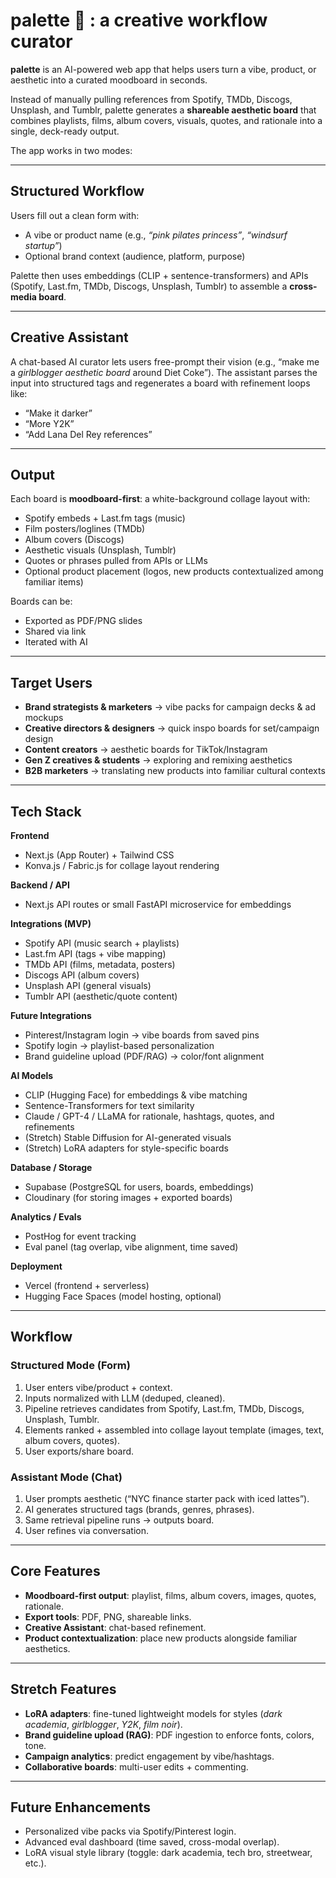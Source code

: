 # palette 🎨 : a creative workflow curator  

**palette** is an AI-powered web app that helps users turn a vibe, product, or aesthetic into a curated moodboard in seconds.  

Instead of manually pulling references from Spotify, TMDb, Discogs, Unsplash, and Tumblr, palette generates a **shareable aesthetic board** that combines playlists, films, album covers, visuals, quotes, and rationale into a single, deck-ready output.  

The app works in two modes:  

---

## Structured Workflow  
Users fill out a clean form with:  
- A vibe or product name (e.g., *“pink pilates princess”*, *“windsurf startup”*)  
- Optional brand context (audience, platform, purpose)  

Palette then uses embeddings (CLIP + sentence-transformers) and APIs (Spotify, Last.fm, TMDb, Discogs, Unsplash, Tumblr) to assemble a **cross-media board**.  

---

## Creative Assistant  
A chat-based AI curator lets users free-prompt their vision (e.g., “make me a *girlblogger aesthetic board* around Diet Coke”). The assistant parses the input into structured tags and regenerates a board with refinement loops like:  
- “Make it darker”  
- “More Y2K”  
- “Add Lana Del Rey references”  

---

## Output  
Each board is **moodboard-first**: a white-background collage layout with:  
- Spotify embeds + Last.fm tags (music)  
- Film posters/loglines (TMDb)  
- Album covers (Discogs)  
- Aesthetic visuals (Unsplash, Tumblr)  
- Quotes or phrases pulled from APIs or LLMs  
- Optional product placement (logos, new products contextualized among familiar items)  

Boards can be:  
- Exported as PDF/PNG slides  
- Shared via link  
- Iterated with AI  

---

## Target Users  
- **Brand strategists & marketers** → vibe packs for campaign decks & ad mockups  
- **Creative directors & designers** → quick inspo boards for set/campaign design  
- **Content creators** → aesthetic boards for TikTok/Instagram  
- **Gen Z creatives & students** → exploring and remixing aesthetics  
- **B2B marketers** → translating new products into familiar cultural contexts  

---

## Tech Stack  

**Frontend**  
- Next.js (App Router) + Tailwind CSS  
- Konva.js / Fabric.js for collage layout rendering  

**Backend / API**  
- Next.js API routes or small FastAPI microservice for embeddings  

**Integrations (MVP)**  
- Spotify API (music search + playlists)  
- Last.fm API (tags + vibe mapping)  
- TMDb API (films, metadata, posters)  
- Discogs API (album covers)  
- Unsplash API (general visuals)  
- Tumblr API (aesthetic/quote content)  

**Future Integrations**  
- Pinterest/Instagram login → vibe boards from saved pins  
- Spotify login → playlist-based personalization  
- Brand guideline upload (PDF/RAG) → color/font alignment  

**AI Models**  
- CLIP (Hugging Face) for embeddings & vibe matching  
- Sentence-Transformers for text similarity  
- Claude / GPT-4 / LLaMA for rationale, hashtags, quotes, and refinements  
- (Stretch) Stable Diffusion for AI-generated visuals  
- (Stretch) LoRA adapters for style-specific boards  

**Database / Storage**  
- Supabase (PostgreSQL for users, boards, embeddings)  
- Cloudinary (for storing images + exported boards)  

**Analytics / Evals**  
- PostHog for event tracking  
- Eval panel (tag overlap, vibe alignment, time saved)  

**Deployment**  
- Vercel (frontend + serverless)  
- Hugging Face Spaces (model hosting, optional)  

---

## Workflow  

### Structured Mode (Form)  
1. User enters vibe/product + context.  
2. Inputs normalized with LLM (deduped, cleaned).  
3. Pipeline retrieves candidates from Spotify, Last.fm, TMDb, Discogs, Unsplash, Tumblr.  
4. Elements ranked + assembled into collage layout template (images, text, album covers, quotes).  
5. User exports/share board.  

### Assistant Mode (Chat)  
1. User prompts aesthetic (“NYC finance starter pack with iced lattes”).  
2. AI generates structured tags (brands, genres, phrases).  
3. Same retrieval pipeline runs → outputs board.  
4. User refines via conversation.  

---

## Core Features  
- **Moodboard-first output**: playlist, films, album covers, images, quotes, rationale.  
- **Export tools**: PDF, PNG, shareable links.  
- **Creative Assistant**: chat-based refinement.  
- **Product contextualization**: place new products alongside familiar aesthetics.  

---

## Stretch Features  
- **LoRA adapters**: fine-tuned lightweight models for styles (*dark academia*, *girlblogger*, *Y2K*, *film noir*).  
- **Brand guideline upload (RAG)**: PDF ingestion to enforce fonts, colors, tone.  
- **Campaign analytics**: predict engagement by vibe/hashtags.  
- **Collaborative boards**: multi-user edits + commenting.  

---

## Future Enhancements  
- Personalized vibe packs via Spotify/Pinterest login.  
- Advanced eval dashboard (time saved, cross-modal overlap).  
- LoRA visual style library (toggle: dark academia, tech bro, streetwear, etc.).  

